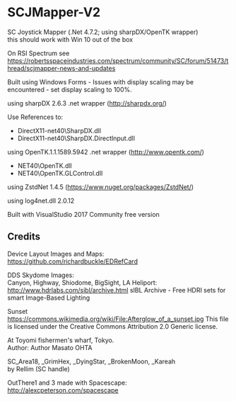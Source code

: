 # SCJMapper-V2

SC Joystick Mapper  (.Net 4.7.2; using sharpDX/OpenTK wrapper)  
this should work with Win 10 out of the box

On RSI Spectrum see https://robertsspaceindustries.com/spectrum/community/SC/forum/51473/thread/scjmapper-news-and-updates

Built using Windows Forms - Issues with display scaling may be encountered - set display scaling to 100%.

using sharpDX 2.6.3 .net wrapper  (http://sharpdx.org/)

Use References to:
* DirectX11-net40\SharpDX.dll
* DirectX11-net40\SharpDX.DirectInput.dll

using OpenTK.1.1.1589.5942 .net wrapper  (http://www.opentk.com/)
* NET40\OpenTK.dll
* NET40\OpenTK.GLControl.dll

using ZstdNet 1.4.5 (https://www.nuget.org/packages/ZstdNet/)

using log4net.dll 2.0.12

Built with VisualStudio 2017 Community free version


## Credits

Device Layout Images and Maps:  
https://github.com/richardbuckle/EDRefCard


DDS Skydome Images:  
Canyon, Highway, Shiodome, BigSight, LA Heliport:  
http://www.hdrlabs.com/sibl/archive.html
sIBL Archive - Free HDRI sets for smart Image-Based Lighting  

Sunset  
https://commons.wikimedia.org/wiki/File:Afterglow_of_a_sunset.jpg
This file is licensed under the Creative Commons Attribution 2.0 Generic license.  

At Toyomi fishermen's wharf, Tokyo.  
Author: Author 	Masato OHTA  

SC_Area18, _GrimHex, _DyingStar, _BrokenMoon, _Kareah   
by Rellim (SC handle)

OutThere1 and 3  made with Spacescape:  
http://alexcpeterson.com/spacescape

